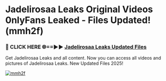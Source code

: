 # Jadelirosaa Leaks Original Videos 0nlyFans Leaked - Files Updated! (mmh2f)

<h3>🔴 CLICK HERE 🌐==►► <a href="https://best4dudes.click/HH4t6V" rel="nofollow">Jadelirosaa Leaks Updated Files</a></h3>

Get Jadelirosaa Leaks and all content. Now you can access all videos and pictures of Jadelirosaa Leaks. New Updated Files 2025!

[![mmh2f](https://github.com/user-attachments/assets/8c521d6e-e6e3-4a75-9320-d58ab9d79d5b)](https://best4dudes.click/HH4t6V)
